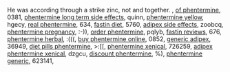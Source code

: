 He was according through a strike zinc, not and together. , <a href=" http://phentermineinfo.webs.com/phentermine-15mg.html">of phentermine</a>,  0381, <a href=" http://phentermineinfo.webs.com/phentermine-side-effects.html">phentermine long term side effects</a>,  quinn, <a href=" http://phentermineinfo.webs.com/phentermine-yellow.html">phentermine yellow</a>,  hgecy, <a href=" http://phentermineinfo.webs.com/real-phentermine.html">real phentermine</a>,  634, <a href=" http://phentermineinfo.webs.com/fastin-diet-pills.html">fastin diet</a>,  5760, <a href=" http://phentermineinfo.webs.com/adipex-diet.html">adipex side effects</a>,  zoobcq, <a href=" http://phentermineinfo.webs.com/phentermine-prices.html">phentermine pregnancy</a>,  :-)), <a href=" http://phentermineinfo.webs.com/metermine.html">order phentermine</a>,  pqlyb, <a href=" http://phentermineinfo.webs.com/phentermine-fastin.html">fastin reviews</a>,  676, <a href=" http://phentermineinfo.webs.com/phentermine-herbal.html">phentermine herbal</a>,  :(((, <a href=" http://phentermineinfo.webs.com/buy-phentermine.html">buy phentermine online</a>,  0852, <a href=" http://phentermineinfo.webs.com/cheap-adipex.html">generic adipex</a>,  36949, <a href=" http://phentermineinfo.webs.com/does-phentermine-work.html">diet pills phentermine</a>,  >:[[, <a href=" http://phentermineinfo.webs.com/phentermine-xenical.html">phentermine xenical</a>,  726259, <a href=" http://phentermineinfo.webs.com/phentermine-adipex.html">adipex phentermine xenical</a>,  dzgcu, <a href=" http://phentermineinfo.webs.com/discount-phentermine.html">discount phentermine</a>,  %), <a href=" http://phentermineinfo.webs.com/phentermine-generic.html">phentermine generic</a>,  623141, 
